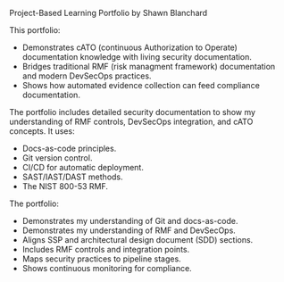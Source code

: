 Project-Based Learning Portfolio by Shawn Blanchard<br>

This portfolio:<br>
- Demonstrates cATO (continuous Authorization to Operate) documentation knowledge with living security documentation. 
- Bridges traditional RMF (risk managment framework) documentation and modern DevSecOps practices.<br>
- Shows how automated evidence collection can feed compliance documentation.<br> 

The portfolio includes detailed security documentation to show my understanding of RMF controls, DevSecOps integration, and cATO concepts. It uses:<br>
- Docs-as-code principles.<br>
- Git version control.<br>
- CI/CD for automatic deployment.<br>
- SAST/IAST/DAST methods.<br>
- The NIST 800-53 RMF.<br> 

The portfolio:<br>
- Demonstrates my understanding of Git and docs-as-code.<br>
- Demonstrates my understanding of RMF and DevSecOps.<br>
- Aligns SSP and architectural design document (SDD) sections.<br>
- Includes RMF controls and integration points.<br>
- Maps security practices to pipeline stages.<br>
- Shows continuous monitoring for compliance.<br>

